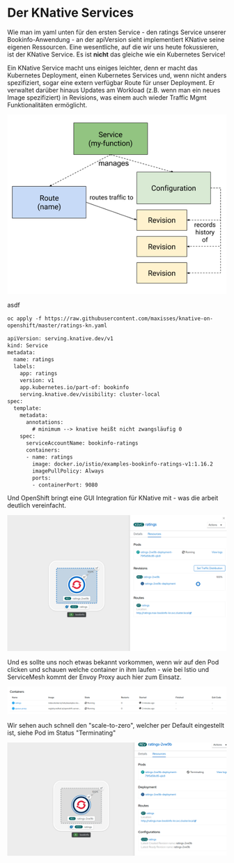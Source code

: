# Der KNative Services

Wie man im yaml unten für den ersten Service - den ratings Service unserer Bookinfo-Anwendung - an der apiVersion sieht implementiert KNative seine eigenen Ressourcen. Eine wesentliche, auf die wir uns heute fokussieren, ist der KNative Service. Es ist **nicht** das gleiche wie ein Kubernetes Service!

Ein KNative Service macht uns einiges leichter, denn er macht das Kubernetes Deployment, einen Kubernetes Services und, wenn nicht anders spezifiziert, sogar eine extern verfügbar Route für unser Deployment. Er verwaltet darüber hinaus Updates am Workload \(z.B. wenn man ein neues Image spezifiziert\) in Revisions, was einem auch wieder Traffic Mgmt Funktionalitäten ermöglicht. 



![](../../../.gitbook/assets/image%20%28125%29.png)

asdf

```text
oc apply -f https://raw.githubusercontent.com/maxisses/knative-on-openshift/master/ratings-kn.yaml
```

```text
apiVersion: serving.knative.dev/v1
kind: Service
metadata:
  name: ratings
  labels:
    app: ratings
    version: v1
    app.kubernetes.io/part-of: bookinfo
    serving.knative.dev/visibility: cluster-local
spec:
  template:
    metadata:
      annotations:
        # minimum --> knative heißt nicht zwangsläufig 0
    spec:
      serviceAccountName: bookinfo-ratings
      containers:
      - name: ratings
        image: docker.io/istio/examples-bookinfo-ratings-v1:1.16.2
        imagePullPolicy: Always
        ports:
        - containerPort: 9080
```

Und OpenShift bringt eine GUI Integration für KNative mit - was die arbeit deutlich vereinfacht.

![](../../../.gitbook/assets/image%20%28131%29.png)

Und es sollte uns noch etwas bekannt vorkommen, wenn wir auf den Pod clicken und schauen welche container in ihm laufen - wie bei Istio und ServiceMesh kommt der Envoy Proxy auch hier zum Einsatz.

![](../../../.gitbook/assets/image%20%28127%29.png)

Wir sehen auch schnell den "scale-to-zero", welcher per Default eingestellt ist, siehe Pod im Status "Terminating"

![](../../../.gitbook/assets/image%20%28129%29.png)



